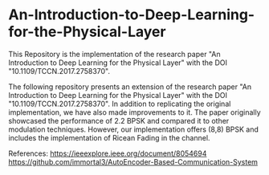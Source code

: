 # An-Introduction-to-Deep-Learning-for-the-Physical-Layer
This Repository is the implementation of the research paper "An Introduction to Deep Learning for the Physical Layer" with the DOI "10.1109/TCCN.2017.2758370".  



The following repository presents an extension of the research paper "An Introduction to Deep Learning for the Physical Layer" with the DOI "10.1109/TCCN.2017.2758370". In addition to replicating the original implementation, we have also made improvements to it. The paper originally showcased the performance of 2.2 BPSK and compared it to other modulation techniques. However, our implementation offers (8,8) BPSK and includes the implementation of Ricean Fading in the channel.


References:
https://ieeexplore.ieee.org/document/8054694
https://github.com/immortal3/AutoEncoder-Based-Communication-System
